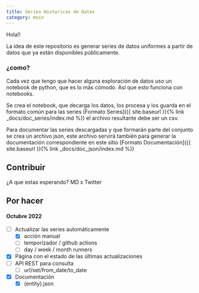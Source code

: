 ```yaml
---
title: Series Historicas de Datos
category: main
---
```


Hola!!

La idea de este repositorio es generar series de datos uniformes a partir de datos que ya están disponibles públicamente. 

### ¿como? 

Cada vez que tengo que hacer alguna exploración de datos uso un notebook de python, que es lo más cómodo. Así que esto funciona con notebooks. 

Se crea el notebook, que decarga los datos, los procesa y los guarda en el formato común para las series [Formato Series]({{ site.baseurl }}{% link _docs/doc_series/index.md %}) el archivo resultante debe ser un csv. 

Para documentar las series descargadas y que formarán parte del conjunto se crea un archivo json, este archivo servirá también para generar la documentación correspondiente en este sitio [Formato Documentación]({{ site.baseurl }}{% link _docs/doc_json/index.md %}) 

## Contribuir 

¿A que estas esperando? MD x Twitter

## Por hacer

#### Octubre 2022

- [ ] Actualizar las series automáticamente 
    - [x] acción manual
    - [ ] temporizador / github actions
    - [ ] day / week / month runners
- [x] Página con el estado de las últimas actualizaciones
- [ ] API REST para consulta
    - [ ] url/set/from_date/to_date    
- [x] Documentación
    - [x] (entity).json 
